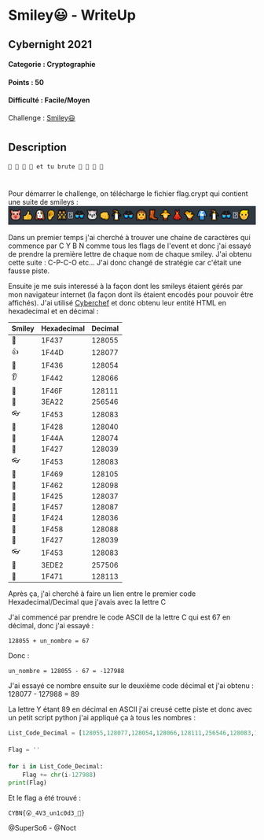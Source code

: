 # Smiley😃 - WriteUp
## Cybernight 2021
#### Categorie : Cryptographie
#### Points : 50
#### Difficulté : Facile/Moyen
Challenge : [Smiley😃](https://challenges.cybernight-c.tf/challenges#Smiley😃-53)
#

## Description      
    🤣 🤣 🤣 🤣 et tu brute 🤣 🤣 🤣 🤣
#
Pour démarrer le challenge, on télécharge le fichier flag.crypt qui contient une suite de smileys : 
![image](Smiley.png)

 Dans un premier temps j'ai cherché à trouver une chaine de caractères qui commence par C Y B N comme tous les flags de l'event et donc j'ai essayé de prendre la première lettre de chaque nom de chaque smiley. J'ai obtenu cette suite : C-P-C-O etc... J'ai donc changé de stratégie car c'était une fausse piste.

Ensuite je me suis interessé à la façon dont les smileys étaient gérés par mon navigateur internet (la façon dont ils étaient encodés pour pouvoir être affichés). J'ai utilisé [Cyberchef](https://gchq.github.io/CyberChef/#recipe=To_HTML_Entity(false,'Named%20entities')&input=8J%2BQt/CfkY3wn5C28J%2BRgvCfka/wvqii8J%2BRk/CfkKjwn5GK8J%2BQp/CfkZPwn5Gp8J%2BRovCfkKXwn5GX8J%2BQpPCfkZjwn5Cn8J%2BRk/C%2Bt6Lwn5GxCg) et donc obtenu leur entité HTML en hexadecimal et en décimal  :

|Smiley|  Hexadecimal |  Decimal |
|-------|--------------|---------------|    
|🐷| 1F437 | 128055 |
|👍| 1F44D |128077|
|🐶| 1F436 | 128054|
|👂| 1F442 |128066|
|👯| 1F46F |128111|
|𾷢| 3EA22 |256546|
|👓| 1F453 |128083|
|🐨| 1F428 |128040|
|👊| 1F44A |128074|
|🐧| 1F427 |128039|
|👓| 1F453 |128083|
|👩| 1F469 |128105|
|👢| 1F462 |128098|
|🐥| 1F425 |128037|
|👗| 1F457 |128087|
|🐤| 1F424 |128036|
|👘| 1F458 |128088|
|🐧| 1F427 |128039|
|👓| 1F453 |128083|
|𾷢| 3EDE2 |257506|
|👱| 1F471 |128113 |

Après ça, j'ai cherché à faire un lien entre le premier code Hexadecimal/Decimal que j'avais avec la lettre C 

J'ai commencé par prendre le code ASCII de la lettre C qui est 67 en décimal, donc j'ai essayé :

    128055 + un_nombre = 67

Donc : 
    
    un_nombre = 128055 - 67 = -127988

J'ai essayé ce nombre ensuite sur le deuxième code décimal et j'ai obtenu :
    128077 - 127988 = 89 

La lettre Y étant  89 en décimal en ASCII j'ai creusé cette piste et donc avec un petit script python j'ai appliqué ça à tous les nombres :
```Python
List_Code_Decimal = [128055,128077,128054,128066,128111,256546,128083,128040,128074,128039,128083,128105,128098,128037,128087,128036,128088,128039,128083,257506,128113]

Flag = ''

for i in List_Code_Decimal:
    Flag += chr(i-127988)
print(Flag)
```

Et le flag a été trouvé : 

    CYBN{😮_4V3_un1c0d3_🧮}
    




@SuperSo6  -  @Noct


    




















 
